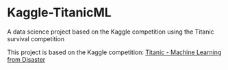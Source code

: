 # Kaggle-TitanicML

A data science project based on the Kaggle competition using the Titanic survival competition

This project is based on the Kaggle competition: [Titanic - Machine Learning from Disaster](https://www.kaggle.com/competitions/titanic/overview)